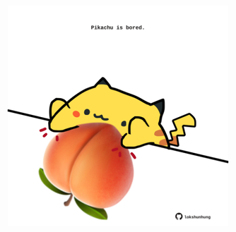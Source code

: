 <!-- built at 07/08/2022, 12:01:05 UTC -->
<p align="center">
  <img width="500" height="500" src="./ReadmeImage.svg">
</p>
